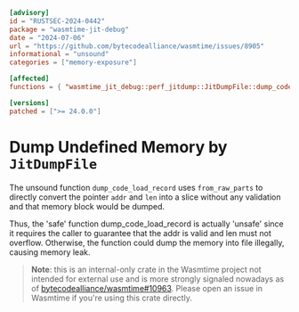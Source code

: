 ```toml
[advisory]
id = "RUSTSEC-2024-0442"
package = "wasmtime-jit-debug"
date = "2024-07-06"
url = "https://github.com/bytecodealliance/wasmtime/issues/8905"
informational = "unsound"
categories = ["memory-exposure"]

[affected]
functions = { "wasmtime_jit_debug::perf_jitdump::JitDumpFile::dump_code_load_record" = ["<= 24.0.0"] }

[versions]
patched = [">= 24.0.0"]
```

# Dump Undefined Memory by `JitDumpFile`

The unsound function `dump_code_load_record` uses `from_raw_parts` to directly convert 
the pointer `addr` and `len` into a slice without any validation and that memory block 
would be dumped.

Thus, the 'safe' function dump_code_load_record is actually 'unsafe' since it requires 
the caller to guarantee that the addr is valid and len must not overflow.
Otherwise, the function could dump the memory into file illegally, causing memory leak.

> **Note**: this is an internal-only crate in the Wasmtime project not intended for
external use and is more strongly signaled nowadays as of
[bytecodealliance/wasmtime#10963](https://github.com/bytecodealliance/wasmtime/pull/10963).
Please open an issue in Wasmtime if you're using this crate directly.
